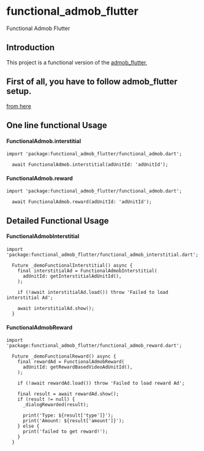 # functional_admob_flutter

Functional Admob Flutter

## Introduction

This project is a functional version of the [admob_flutter](https://pub.dev/packages/admob_flutter),

## First of all, you have to follow admob_flutter setup.
[from here](https://pub.dev/packages/admob_flutter#android-specific-setup)

## One line functional Usage

#### FunctionalAdmob.interstitial
```
import 'package:functional_admob_flutter/functional_admob.dart';
```

```
  await FunctionalAdmob.interstitial(adUnitId: 'adUnitId');
```

#### FunctionalAdmob.reward
```
import 'package:functional_admob_flutter/functional_admob.dart';
```

```
  await FunctionalAdmob.reward(adUnitId: 'adUnitId');
```

## Detailed Functional Usage

#### FunctionalAdmobInterstitial
```
import 'package:functional_admob_flutter/functional_admob_interstitial.dart';
```

```
  Future _demoFunctionalInterstitial() async {
    final interstitialAd = FunctionalAdmobInterstitial(
      adUnitId: getInterstitialAdUnitId(),
    );

    if (!await interstitialAd.load()) throw 'Failed to load interstitial Ad';

    await interstitialAd.show();
  }
```

#### FunctionalAdmobReward
```
import 'package:functional_admob_flutter/functional_admob_reward.dart';
```

```
  Future _demoFunctionalReward() async {
    final rewardAd = FunctionalAdmobReward(
      adUnitId: getRewardBasedVideoAdUnitId(),
    );

    if (!await rewardAd.load()) throw 'Failed to load reward Ad';

    final result = await rewardAd.show();
    if (result != null) {
      _dialogRewarded(result);

      print('Type: ${result['type']}');
      print('Amount: ${result['amount']}');
    } else {
      print('failed to get reward!');
    }
  }
```